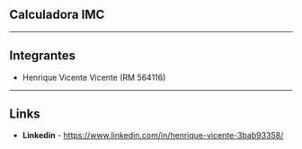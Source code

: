 ## Calculadora IMC
---
## Integrantes
- Henrique Vicente Vicente (RM 564116)
---
## Links
- **Linkedin** - https://www.linkedin.com/in/henrique-vicente-3bab93358/